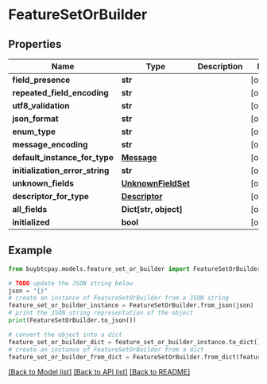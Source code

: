 # FeatureSetOrBuilder


## Properties

Name | Type | Description | Notes
------------ | ------------- | ------------- | -------------
**field_presence** | **str** |  | [optional] 
**repeated_field_encoding** | **str** |  | [optional] 
**utf8_validation** | **str** |  | [optional] 
**json_format** | **str** |  | [optional] 
**enum_type** | **str** |  | [optional] 
**message_encoding** | **str** |  | [optional] 
**default_instance_for_type** | [**Message**](Message.md) |  | [optional] 
**initialization_error_string** | **str** |  | [optional] 
**unknown_fields** | [**UnknownFieldSet**](UnknownFieldSet.md) |  | [optional] 
**descriptor_for_type** | [**Descriptor**](Descriptor.md) |  | [optional] 
**all_fields** | **Dict[str, object]** |  | [optional] 
**initialized** | **bool** |  | [optional] 

## Example

```python
from buybtcpay.models.feature_set_or_builder import FeatureSetOrBuilder

# TODO update the JSON string below
json = "{}"
# create an instance of FeatureSetOrBuilder from a JSON string
feature_set_or_builder_instance = FeatureSetOrBuilder.from_json(json)
# print the JSON string representation of the object
print(FeatureSetOrBuilder.to_json())

# convert the object into a dict
feature_set_or_builder_dict = feature_set_or_builder_instance.to_dict()
# create an instance of FeatureSetOrBuilder from a dict
feature_set_or_builder_from_dict = FeatureSetOrBuilder.from_dict(feature_set_or_builder_dict)
```
[[Back to Model list]](../README.md#documentation-for-models) [[Back to API list]](../README.md#documentation-for-api-endpoints) [[Back to README]](../README.md)


